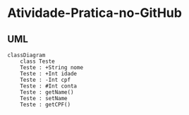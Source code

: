 ﻿# Atividade-Pratica-no-GitHub
 
## UML
```mermaid
classDiagram
    class Teste
    Teste : +String nome
    Teste : +Int idade
    Teste : -Int cpf
    Teste : #Int conta
    Teste : getName()
    Teste : setName
    Teste : getCPF()
```
